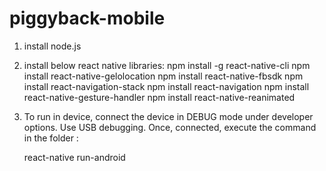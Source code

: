 # piggyback-mobile
1. install node.js
2. install below react native libraries:
   npm install -g react-native-cli
   npm install react-native-gelolocation
   npm install react-native-fbsdk
   npm install react-navigation-stack
   npm install  react-navigation
   npm install react-native-gesture-handler
   npm install react-native-reanimated

3. To run in device, connect the device in DEBUG mode under developer options. Use USB debugging.
    Once, connected, execute the command in the folder :

    react-native run-android
